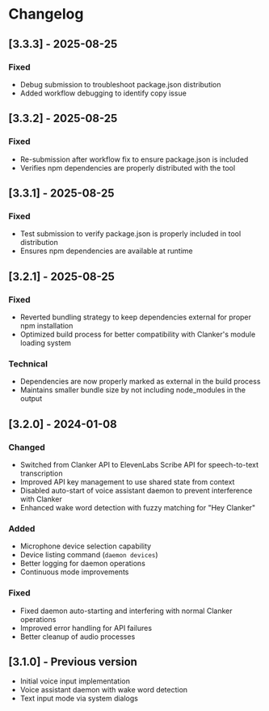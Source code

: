 # Changelog

## [3.3.3] - 2025-08-25

### Fixed
- Debug submission to troubleshoot package.json distribution
- Added workflow debugging to identify copy issue

## [3.3.2] - 2025-08-25

### Fixed
- Re-submission after workflow fix to ensure package.json is included
- Verifies npm dependencies are properly distributed with the tool

## [3.3.1] - 2025-08-25

### Fixed
- Test submission to verify package.json is properly included in tool distribution
- Ensures npm dependencies are available at runtime

## [3.2.1] - 2025-08-25

### Fixed
- Reverted bundling strategy to keep dependencies external for proper npm installation
- Optimized build process for better compatibility with Clanker's module loading system

### Technical
- Dependencies are now properly marked as external in the build process
- Maintains smaller bundle size by not including node_modules in the output

## [3.2.0] - 2024-01-08

### Changed
- Switched from Clanker API to ElevenLabs Scribe API for speech-to-text transcription
- Improved API key management to use shared state from context
- Disabled auto-start of voice assistant daemon to prevent interference with Clanker
- Enhanced wake word detection with fuzzy matching for "Hey Clanker"

### Added
- Microphone device selection capability
- Device listing command (`daemon devices`)
- Better logging for daemon operations
- Continuous mode improvements

### Fixed
- Fixed daemon auto-starting and interfering with normal Clanker operations
- Improved error handling for API failures
- Better cleanup of audio processes

## [3.1.0] - Previous version
- Initial voice input implementation
- Voice assistant daemon with wake word detection
- Text input mode via system dialogs